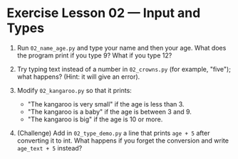 # Exercise Lesson 02 — Input and Types

1. Run `02_name_age.py` and type your name and then your age. What does the program print if you type 9? What if you type 12?

2. Try typing text instead of a number in `02_crowns.py` (for example, "five"); what happens? (Hint: it will give an error).

3. Modify `02_kangaroo.py` so that it prints:
   - "The kangaroo is very small" if the age is less than 3.
   - "The kangaroo is a baby" if the age is between 3 and 9.
   - "The kangaroo is big" if the age is 10 or more.

4. (Challenge) Add in `02_type_demo.py` a line that prints `age + 5` after converting it to int. What happens if you forget the conversion and write `age_text + 5` instead?
